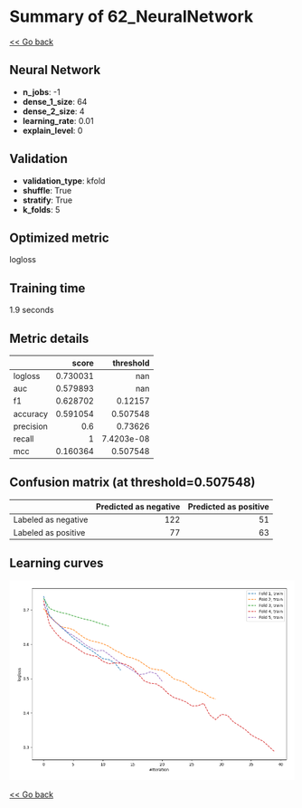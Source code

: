 # Summary of 62_NeuralNetwork

[<< Go back](../README.md)


## Neural Network
- **n_jobs**: -1
- **dense_1_size**: 64
- **dense_2_size**: 4
- **learning_rate**: 0.01
- **explain_level**: 0

## Validation
 - **validation_type**: kfold
 - **shuffle**: True
 - **stratify**: True
 - **k_folds**: 5

## Optimized metric
logloss

## Training time

1.9 seconds

## Metric details
|           |    score |    threshold |
|:----------|---------:|-------------:|
| logloss   | 0.730031 | nan          |
| auc       | 0.579893 | nan          |
| f1        | 0.628702 |   0.12157    |
| accuracy  | 0.591054 |   0.507548   |
| precision | 0.6      |   0.73626    |
| recall    | 1        |   7.4203e-08 |
| mcc       | 0.160364 |   0.507548   |


## Confusion matrix (at threshold=0.507548)
|                     |   Predicted as negative |   Predicted as positive |
|:--------------------|------------------------:|------------------------:|
| Labeled as negative |                     122 |                      51 |
| Labeled as positive |                      77 |                      63 |

## Learning curves
![Learning curves](learning_curves.png)

[<< Go back](../README.md)
